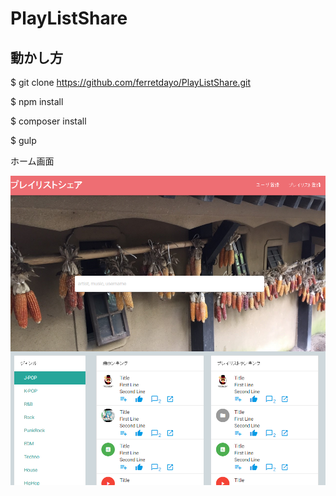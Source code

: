 # PlayListShare

## 動かし方

 $ git clone https://github.com/ferretdayo/PlayListShare.git
 
 $ npm install
 
 $ composer install
 
 $ gulp

ホーム画面

 ![ホーム画面](./readme/home.png)
